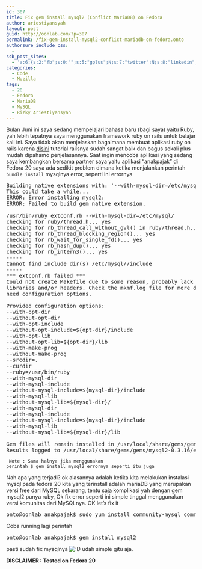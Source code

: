 ```yaml
---
id: 307
title: Fix gem install mysql2 (Conflict MariaDB) on Fedora
author: ariestiyansyah
layout: post
guid: http://oonlab.com/?p=307
permalink: /fix-gem-install-mysql2-conflict-mariadb-on-fedora.onto
authorsure_include_css:
  - 
ssb_post_sites:
  - 'a:6:{s:2:"fb";s:0:"";s:5:"gplus";N;s:7:"twitter";N;s:8:"linkedin";i:1;s:9:"pineterst";N;s:6:"reddit";N;}'
categories:
  - Code
  - Mozilla
tags:
  - 20
  - Fedora
  - MariaDB
  - MySQL
  - Rizky Ariestiyansyah
---
```

Bulan Juni ini saya sedang mempelajari bahasa baru (bagi saya) yaitu Ruby, yah lebih tepatnya saya menggunakan framework ruby on rails untuk belajar kali ini. Saya tidak akan menjelaskan bagaimana membuat aplikasi ruby on rails karena <a title="http://guides.rubyonrails.org" href="http://guides.rubyonrails.org" target="_blank">disini</a> tutorial railsnya sudah sangat baik dan bagus sekali plus mudah dipahamo penjelasannya. Saat ingin mencoba aplikasi yang sedang saya kembangkan bersama partner saya yaitu aplikasi &#8220;anakpajak&#8221; di Fedora 20 saya ada sedikit problem dimana ketika menjalankan perintah `bundle install` mysqlnya error, seperti ini errornya

<pre data-lang="ruby">Building native extensions with: '--with-mysql-dir=/etc/mysql/'
This could take a while...
ERROR: Error installing mysql2:
ERROR: Failed to build gem native extension.

/usr/bin/ruby extconf.rb --with-mysql-dir=/etc/mysql/
checking for ruby/thread.h... yes
checking for rb_thread_call_without_gvl() in ruby/thread.h... yes
checking for rb_thread_blocking_region()... yes
checking for rb_wait_for_single_fd()... yes
checking for rb_hash_dup()... yes
checking for rb_intern3()... yes
-----
Cannot find include dir(s) /etc/mysql//include
-----
*** extconf.rb failed ***
Could not create Makefile due to some reason, probably lack of necessary
libraries and/or headers. Check the mkmf.log file for more details. You may
need configuration options.

Provided configuration options:
--with-opt-dir
--without-opt-dir
--with-opt-include
--without-opt-include=${opt-dir}/include
--with-opt-lib
--without-opt-lib=${opt-dir}/lib
--with-make-prog
--without-make-prog
--srcdir=.
--curdir
--ruby=/usr/bin/ruby
--with-mysql-dir
--with-mysql-include
--without-mysql-include=${mysql-dir}/include
--with-mysql-lib
--without-mysql-lib=${mysql-dir}/
--with-mysql-dir
--with-mysql-include
--without-mysql-include=${mysql-dir}/include
--with-mysql-lib
--without-mysql-lib=${mysql-dir}/lib

Gem files will remain installed in /usr/local/share/gems/gems/mysql2-0.3.16 for inspection.
Results logged to /usr/local/share/gems/gems/mysql2-0.3.16/ext/mysql2/gem_make.out</pre>

<code class="javascript"> Note : Sama halnya jika menggunakan perintah $ gem install mysql2 errornya seperti itu juga</code>

Nah apa yang terjadi? ok alasannya adalah ketika kita melakukan instalasi mysql pada fedora 20 kita yang terinstall adalah mariaDB yang merupakan versi free dari MySQL sekarang, tentu saja komplikasi yah dengan gem mysql2 punya ruby, Ok fix error seperti ini simple tinggal menggunakan versi komunitas dari MySQLnya. OK let&#8217;s fix it

<pre class="lang:bash decode:true">onto@oonlab anakpajak$ sudo yum install community-mysql community-mysql-server community-mysql-libs community-mysql-devel</pre>

Coba running lagi perintah

<pre class="lang:bash decode:true">onto@oonlab anakpajak$ gem install mysql2
</pre>

pasti sudah fix mysqlnya <img src="https://oonlab.com/wp-includes/images/smilies/icon_biggrin.gif" alt=":D" class="wp-smiley" /> udah simple gitu aja.

**DISCLAIMER : Tested on Fedora 20**